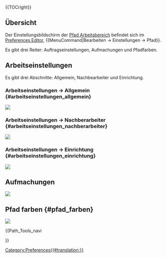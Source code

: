 





{{TOCright}}

## Übersicht

Der Einstellungsbildschirm der [Pfad Arbeitsbereich](Path_Workbench/de.md) befindet sich im [Preferences Editor](Preferences_Editor.md), {{MenuCommand|Bearbeiten → Einstellungen → Pfad}}.

Es gibt drei Reiter: Auftragseinstellungen, Aufmachungen und Pfadfarben.

## Arbeitseinstellungen

Es gibt drei Abschnitte: Allgemein, Nachbearbeiter und Einrichtung.

### Arbeitseinstellungen → Allgemein {#arbeitseinstellungen_allgemein}

![](images/Preference_Path_Tab_01_1.png )

### Arbeitseinstellungen → Nachberarbeiter {#arbeitseinstellungen_nachberarbeiter}

![](images/Preference_Path_Tab_01_2.png )

### Arbeitseinstellungen → Einrichtung {#arbeitseinstellungen_einrichtung}

![](images/Preference_Path_Tab_01_3.png )

## Aufmachungen

![](images/Preference_Path_Tab_02.png )

## Pfad farben {#pfad_farben}

![](images/Preference_Path_Tab_03.png )





{{Path_Tools_navi

}} 

[Category:Preferences{{\#translation:}}](Category:Preferences.md)
